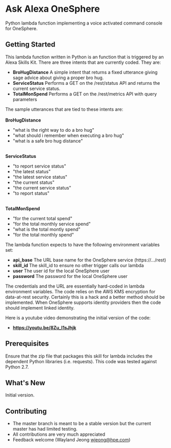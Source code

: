 # Ask Alexa OneSphere

Python lambda function implementing a voice activated command console for OneSphere.

## Getting Started

This lambda function written in Python is an function that is triggered by an Alexa Skills Kit. There are three intents that are currently coded. They are:

- <b>BroHugDistance</b> A simple intent that returns a fixed utterance giving sage advice about giving a proper bro hug.
- <b> ServiceStatus</b> Performs a GET on the /rest/status API and returns the current service status.
- <b> TotalMonSpend</b> Performs a GET on the /rest/metrics API with query parameters 

The sample utterances that are tied to these intents are:
<br>
<br>
<b>BroHugDistance</b>
<br>

- "what is the right way to do a bro hug"
- "what should i remember when executing a bro hug"
- "what is a safe bro hug distance"

<br>
<b>ServiceStatus</b>
<br>

- "to report service status"
- "the latest status"
- "the latest service status"
- "the current status"
- "the current service status"
- "to report status"

<br>
<b>TotalMonSpend</b>
<br>

- "for the current total spend"
- "for the total monthly service spend"
- "what is the total montly spend"
- "for the total monthly spend"

The lambda function expects to have the following environment variables set:

- <b>api_base</b>  The URL base name for the OneSphere service (https://.../rest)
- <b>skill_id</b>  The skill_id to ensure no other trigger calls our lambda
- <b>user</b>      The user id for the local OneSphere user
- <b>password</b>  The password for the local OneSphere user

The credentials and the URL are essentially hard-coded in lambda environment variables. The code relies on the AWS KMS encryption for data-at-rest security. Certainly this is a hack and a better method should be implemented. When OneSphere supports identity providers then the code should implement linked identity. 

Here is a youtube video demonstrating the initial version of the code:

- <b> https://youtu.be/8Zu_I1sJhjk </b>

## Prerequisites

Ensure that the zip file that packages this skill for lambda includes the dependent Python libraries (i.e. requests). This code was tested against Python 2.7.

## What's New
Initial version.

## Contributing

- The master branch is meant to be a stable version but the current master has had limited testing.
- All contributions are very much appreciated
- Feedback welcome (Wayland Jeong <wjeong@hpe.com>)

